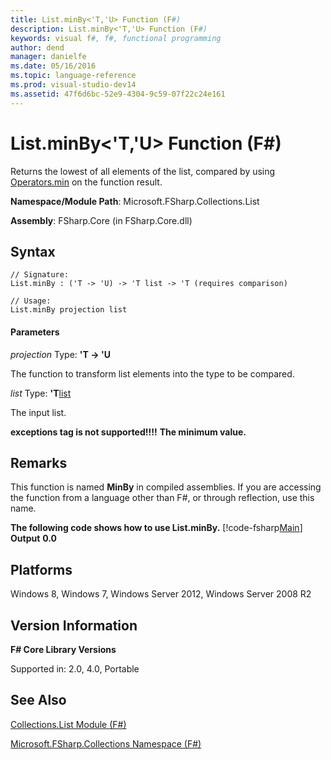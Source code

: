 ```yaml
---
title: List.minBy<'T,'U> Function (F#)
description: List.minBy<'T,'U> Function (F#)
keywords: visual f#, f#, functional programming
author: dend
manager: danielfe
ms.date: 05/16/2016
ms.topic: language-reference
ms.prod: visual-studio-dev14
ms.assetid: 47f6d6bc-52e9-4304-9c59-07f22c24e161 
---
```


# List.minBy<'T,'U> Function (F#)

Returns the lowest of all elements of the list, compared by using [Operators.min](http://msdn.microsoft.com/en-us/library/adea4fd7-bfad-4834-989c-7878aca81fed) on the function result.

**Namespace/Module Path**: Microsoft.FSharp.Collections.List

**Assembly**: FSharp.Core (in FSharp.Core.dll)


## Syntax

```
// Signature:
List.minBy : ('T -> 'U) -> 'T list -> 'T (requires comparison)

// Usage:
List.minBy projection list
```

#### Parameters
*projection*
Type: **'T -&gt; 'U**


The function to transform list elements into the type to be compared.


*list*
Type: **'T**[list](http://msdn.microsoft.com/en-us/library/c627b668-477b-4409-91ed-06d7f1b3e4a7)


The input list.



**exceptions tag is not supported!!!!**
**The minimum value.**
## Remarks
This function is named **MinBy** in compiled assemblies. If you are accessing the function from a language other than F#, or through reflection, use this name.

**The following code shows how to use List.minBy.**
[!code-fsharp[Main](snippets/fslists/snippet58.fs)]
**Output**
**0.0**
## Platforms
Windows 8, Windows 7, Windows Server 2012, Windows Server 2008 R2


## Version Information
**F# Core Library Versions**

Supported in: 2.0, 4.0, Portable




## See Also
[Collections.List Module &#40;F&#35;&#41;](Collections.List-Module-%5BFSharp%5D.md)

[Microsoft.FSharp.Collections Namespace &#40;F&#35;&#41;](Microsoft.FSharp.Collections-Namespace-%5BFSharp%5D.md)


